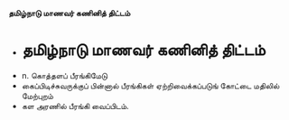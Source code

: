 **தமிழ்நாடு மாணவர் கணினித் திட்டம்**
- # தமிழ்நாடு மாணவர் கணினித் திட்டம்
- n. கொத்தளப் பீரங்கிமேடு
- கைப்பிடிச்சுவருக்குப் பின்னால் பீரங்கிகள் ஏற்றிவைக்கப்படுங் கோட்டை மதிலில் மேற்புறம்
- கள அரணில் பீரங்கி வைப்பிடம்.

